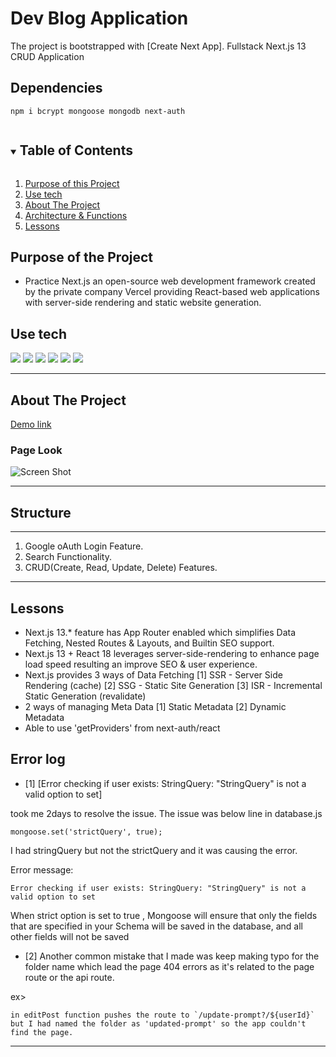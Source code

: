 # Dev Blog Application

The project is bootstrapped with [Create Next App].
Fullstack Next.js 13 CRUD Application

## Dependencies

```
npm i bcrypt mongoose mongodb next-auth
```

<details open="open">
  <summary><h2 style="display: inline-block">Table of Contents</h2></summary>
  <ol>
    <li><a href="#reason">Purpose of this Project</a></li>
    <li><a href="#use-tech">Use tech</a></li>
    <li>
      <a href="#about-the-project">About The Project</a>
    </li>
    <li><a href="#structure">Architecture & Functions</a></li>
    <li><a href="#new">Lessons</a></li>
  </ol>
</details>

<div id="reason"/>

## Purpose of the Project

-   Practice Next.js an open-source web development framework created by the private company Vercel providing React-based web applications with server-side rendering and static website generation.

## Use tech

<span id="use-tech">
  <img src="https://img.shields.io/badge/Javascript-orange?style=flat-square&logo=JavaScript&logoColor=white"/>
  <img src="https://img.shields.io/badge/css-blue?style=flat-square&logo=CSS3&logoColor=white"/>
  <img src="https://img.shields.io/badge/HTML-red?style=flat-square&logo=HTML5&logoColor=white"/>
  <img src="https://img.shields.io/badge/React-blue?style=flat-square&logo=React&logoColor=white"/>
  <img src="https://img.shields.io/badge/Next.js-000000?style=flat-square&logo=Next.js&logoColor=white"/>
  <img src="https://img.shields.io/badge/MongoDB-47A248?style=flat-square&logo=MongoDB&logoColor=white"/>
</span>

---

<!-- ABOUT THE PROJECT -->

## About The Project
[Demo link](https://myblogs-rosa.vercel.app/)

### Page Look

![Screen Shot ](https://github.com/Rosa-Kang/Next13/assets/49248131/80658b4e-4183-4837-87a1-c983106cf3b7)


---

## Structure

---

1.  Google oAuth Login Feature.
2.  Search Functionality.
3.  CRUD(Create, Read, Update, Delete) Features.

---

<div id="new"/>

## Lessons

-   Next.js 13.\* feature has App Router enabled which simplifies Data Fetching, Nested Routes & Layouts, and Builtin SEO support.
-   Next.js 13 + React 18 leverages server-side-rendering to enhance page load speed resulting an improve SEO & user experience.
-   Next.js provides 3 ways of Data Fetching
    [1] SSR - Server Side Rendering (cache)
    [2] SSG - Static Site Generation
    [3] ISR - Incremental Static Generation (revalidate)
-   2 ways of managing Meta Data
    [1] Static Metadata
    [2] Dynamic Metadata
-   Able to use 'getProviders' from next-auth/react

## Error log
- [1] [Error checking if user exists:  StringQuery: "StringQuery" is not a valid option to set]

took me 2days to resolve the issue. The issue was below line in database.js 
```
mongoose.set('strictQuery', true);
```
I had stringQuery but not the strictQuery and it was causing the error.

Error message:
```
Error checking if user exists: StringQuery: "StringQuery" is not a valid option to set
```

When strict option is set to true , Mongoose will ensure that only the fields that are specified in your Schema will be saved in the database, and all other fields will not be saved

- [2] Another common mistake that I made was keep making typo for the folder name which lead the page 404 errors as it's related to the page route or the api route.

ex>
```
in editPost function pushes the route to `/update-prompt?/${userId}` but I had named the folder as 'updated-prompt' so the app couldn't find the page.

```
---
